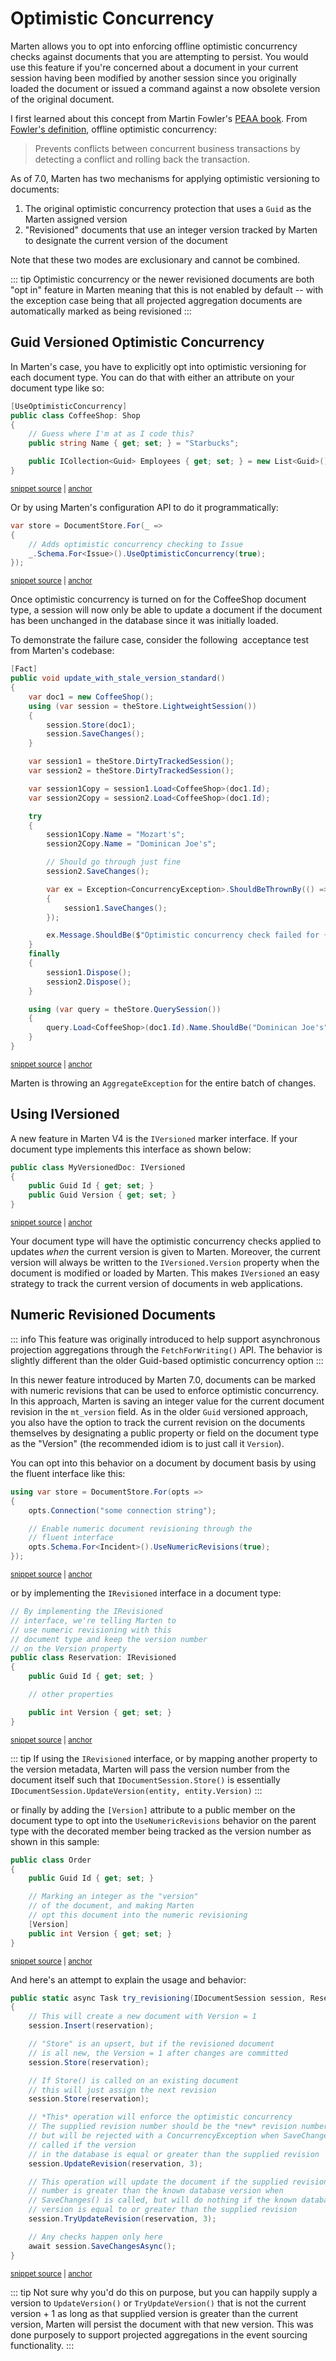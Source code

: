 # Optimistic Concurrency

Marten allows you to opt into enforcing offline optimistic concurrency checks against documents that you are attempting to persist. You would use this feature if you're concerned 
about a document in your current session having been modified by another session since you originally loaded the document or issued a command against a now
obsolete version of the original document.

I first learned about this concept from Martin Fowler's [PEAA book](http://martinfowler.com/eaaCatalog/). From [Fowler's definition](http://martinfowler.com/eaaCatalog/optimisticOfflineLock.html), offline optimistic concurrency:

> Prevents conflicts between concurrent business transactions by detecting a conflict and rolling back the transaction.

As of 7.0, Marten has two mechanisms for applying optimistic versioning to documents:

1. The original optimistic concurrency protection that uses a `Guid` as the Marten assigned version
2. "Revisioned" documents that use an integer version tracked by Marten to designate the current version of the document

Note that these two modes are exclusionary and cannot be combined.

::: tip
Optimistic concurrency or the newer revisioned documents are both "opt in" feature in Marten meaning that this is not
enabled by default -- with the exception case being that all projected aggregation documents are automatically marked
as being revisioned
:::

## Guid Versioned Optimistic Concurrency

In Marten's case, you have to explicitly opt into optimistic versioning for each document type. You can do that with either an attribute on your document type like so:

<!-- snippet: sample_UseOptimisticConcurrencyAttribute -->
<a id='snippet-sample_useoptimisticconcurrencyattribute'></a>
```cs
[UseOptimisticConcurrency]
public class CoffeeShop: Shop
{
    // Guess where I'm at as I code this?
    public string Name { get; set; } = "Starbucks";

    public ICollection<Guid> Employees { get; set; } = new List<Guid>();
}
```
<sup><a href='https://github.com/JasperFx/marten/blob/master/src/DocumentDbTests/Concurrency/optimistic_concurrency.cs#L833-L843' title='Snippet source file'>snippet source</a> | <a href='#snippet-sample_useoptimisticconcurrencyattribute' title='Start of snippet'>anchor</a></sup>
<!-- endSnippet -->

Or by using Marten's configuration API to do it programmatically:

<!-- snippet: sample_configuring-optimistic-concurrency -->
<a id='snippet-sample_configuring-optimistic-concurrency'></a>
```cs
var store = DocumentStore.For(_ =>
{
    // Adds optimistic concurrency checking to Issue
    _.Schema.For<Issue>().UseOptimisticConcurrency(true);
});
```
<sup><a href='https://github.com/JasperFx/marten/blob/master/src/DocumentDbTests/Concurrency/optimistic_concurrency.cs#L35-L41' title='Snippet source file'>snippet source</a> | <a href='#snippet-sample_configuring-optimistic-concurrency' title='Start of snippet'>anchor</a></sup>
<!-- endSnippet -->

Once optimistic concurrency is turned on for the CoffeeShop document type, a session will now only be able to update a document if the document has been unchanged in the database since it was initially loaded.

To demonstrate the failure case, consider the following  acceptance test from Marten's codebase:

<!-- snippet: sample_update_with_stale_version_standard -->
<a id='snippet-sample_update_with_stale_version_standard'></a>
```cs
[Fact]
public void update_with_stale_version_standard()
{
    var doc1 = new CoffeeShop();
    using (var session = theStore.LightweightSession())
    {
        session.Store(doc1);
        session.SaveChanges();
    }

    var session1 = theStore.DirtyTrackedSession();
    var session2 = theStore.DirtyTrackedSession();

    var session1Copy = session1.Load<CoffeeShop>(doc1.Id);
    var session2Copy = session2.Load<CoffeeShop>(doc1.Id);

    try
    {
        session1Copy.Name = "Mozart's";
        session2Copy.Name = "Dominican Joe's";

        // Should go through just fine
        session2.SaveChanges();

        var ex = Exception<ConcurrencyException>.ShouldBeThrownBy(() =>
        {
            session1.SaveChanges();
        });

        ex.Message.ShouldBe($"Optimistic concurrency check failed for {typeof(Shop).FullName} #{doc1.Id}");
    }
    finally
    {
        session1.Dispose();
        session2.Dispose();
    }

    using (var query = theStore.QuerySession())
    {
        query.Load<CoffeeShop>(doc1.Id).Name.ShouldBe("Dominican Joe's");
    }
}
```
<sup><a href='https://github.com/JasperFx/marten/blob/master/src/DocumentDbTests/Concurrency/optimistic_concurrency.cs#L127-L171' title='Snippet source file'>snippet source</a> | <a href='#snippet-sample_update_with_stale_version_standard' title='Start of snippet'>anchor</a></sup>
<!-- endSnippet -->

Marten is throwing an `AggregateException` for the entire batch of changes.

## Using IVersioned

A new feature in Marten V4 is the `IVersioned` marker interface. If your document type implements this interface as shown below:

<!-- snippet: sample_MyVersionedDoc -->
<a id='snippet-sample_myversioneddoc'></a>
```cs
public class MyVersionedDoc: IVersioned
{
    public Guid Id { get; set; }
    public Guid Version { get; set; }
}
```
<sup><a href='https://github.com/JasperFx/marten/blob/master/src/DocumentDbTests/Metadata/metadata_marker_interfaces.cs#L121-L129' title='Snippet source file'>snippet source</a> | <a href='#snippet-sample_myversioneddoc' title='Start of snippet'>anchor</a></sup>
<!-- endSnippet -->

Your document type will have the optimistic concurrency checks applied to updates _when_ the current version is given to Marten. Moreover, the current version
will always be written to the `IVersioned.Version` property when the document is modified or loaded by Marten. This makes `IVersioned` an easy strategy to track
the current version of documents in web applications.

## Numeric Revisioned Documents

::: info
This feature was originally introduced to help support asynchronous projection aggregations through the `FetchForWriting()` API. The 
behavior is slightly different than the older Guid-based optimistic concurrency option 
:::

In this newer feature introduced by Marten 7.0, documents can be marked with numeric revisions that can be used to enforce
optimistic concurrency. In this approach, Marten is saving an integer value for the current document revision in the `mt_version`
field. As in the older `Guid` versioned approach, you also have the option to track the current revision on the documents themselves by
designating a public property or field on the document type as the "Version" (the recommended idiom is to just call it `Version`).

You can opt into this behavior on a document by document basis by using the fluent interface
like this:

<!-- snippet: sample_UseNumericRevisions_fluent_interface -->
<a id='snippet-sample_usenumericrevisions_fluent_interface'></a>
```cs
using var store = DocumentStore.For(opts =>
{
    opts.Connection("some connection string");

    // Enable numeric document revisioning through the
    // fluent interface
    opts.Schema.For<Incident>().UseNumericRevisions(true);
});
```
<sup><a href='https://github.com/JasperFx/marten/blob/master/src/Marten.Testing/Examples/RevisionedDocuments.cs#L13-L24' title='Snippet source file'>snippet source</a> | <a href='#snippet-sample_usenumericrevisions_fluent_interface' title='Start of snippet'>anchor</a></sup>
<!-- endSnippet -->

or by implementing the `IRevisioned` interface in a document type:

<!-- snippet: sample_versioned_reservation -->
<a id='snippet-sample_versioned_reservation'></a>
```cs
// By implementing the IRevisioned
// interface, we're telling Marten to
// use numeric revisioning with this
// document type and keep the version number
// on the Version property
public class Reservation: IRevisioned
{
    public Guid Id { get; set; }

    // other properties

    public int Version { get; set; }
}
```
<sup><a href='https://github.com/JasperFx/marten/blob/master/src/Marten.Testing/Examples/RevisionedDocuments.cs#L83-L99' title='Snippet source file'>snippet source</a> | <a href='#snippet-sample_versioned_reservation' title='Start of snippet'>anchor</a></sup>
<!-- endSnippet -->

::: tip
If using the `IRevisioned` interface, or by mapping another property to the version metadata, Marten will pass the 
version number from the document itself such that `IDocumentSession.Store()` is essentially `IDocumentSession.UpdateVersion(entity, entity.Version)`
:::

or finally by adding the `[Version]` attribute to a public member on the document type to opt into the 
`UseNumericRevisions` behavior on the parent type with the decorated member being tracked as the version number as
shown in this sample:

<!-- snippet: sample_versioned_order -->
<a id='snippet-sample_versioned_order'></a>
```cs
public class Order
{
    public Guid Id { get; set; }

    // Marking an integer as the "version"
    // of the document, and making Marten
    // opt this document into the numeric revisioning
    [Version]
    public int Version { get; set; }
}
```
<sup><a href='https://github.com/JasperFx/marten/blob/master/src/Marten.Testing/Examples/RevisionedDocuments.cs#L68-L81' title='Snippet source file'>snippet source</a> | <a href='#snippet-sample_versioned_order' title='Start of snippet'>anchor</a></sup>
<!-- endSnippet -->

And here's an attempt to explain the usage and behavior:

<!-- snippet: sample_using_numeric_revisioning -->
<a id='snippet-sample_using_numeric_revisioning'></a>
```cs
public static async Task try_revisioning(IDocumentSession session, Reservation reservation)
{
    // This will create a new document with Version = 1
    session.Insert(reservation);

    // "Store" is an upsert, but if the revisioned document
    // is all new, the Version = 1 after changes are committed
    session.Store(reservation);

    // If Store() is called on an existing document
    // this will just assign the next revision
    session.Store(reservation);

    // *This* operation will enforce the optimistic concurrency
    // The supplied revision number should be the *new* revision number,
    // but will be rejected with a ConcurrencyException when SaveChanges() is
    // called if the version
    // in the database is equal or greater than the supplied revision
    session.UpdateRevision(reservation, 3);

    // This operation will update the document if the supplied revision
    // number is greater than the known database version when
    // SaveChanges() is called, but will do nothing if the known database
    // version is equal to or greater than the supplied revision
    session.TryUpdateRevision(reservation, 3);

    // Any checks happen only here
    await session.SaveChangesAsync();
}
```
<sup><a href='https://github.com/JasperFx/marten/blob/master/src/Marten.Testing/Examples/RevisionedDocuments.cs#L27-L59' title='Snippet source file'>snippet source</a> | <a href='#snippet-sample_using_numeric_revisioning' title='Start of snippet'>anchor</a></sup>
<!-- endSnippet -->

::: tip
Not sure why you'd do this on purpose, but you can happily supply a version to `UpdateVersion()` or `TryUpdateVersion()`
that is not the current version + 1 as long as that supplied version is greater than the current version, Marten will persist
the document with that new version. This was done purposely to support projected aggregations in the event sourcing functionality.
:::


